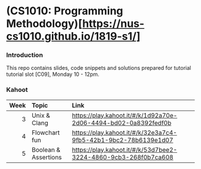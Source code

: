 # (CS1010: Programming Methodology)[https://nus-cs1010.github.io/1819-s1/]

### Introduction
This repo contains slides, code snippets and solutions prepared for tutorial tutorial slot [C09], Monday 10 - 12pm.

### Kahoot
| Week | Topic | Link |
| ---: | :--- | :--- |
| 3 | Unix & Clang | https://play.kahoot.it/#/k/1d92a70e-2d06-4494-bd02-0a8392fedf0b |
| 4 | Flowchart fun | https://play.kahoot.it/#/k/32e3a7c4-9fb5-42b1-9bc2-78b6139e1d07 |
| 5 | Boolean & Assertions | https://play.kahoot.it/#/k/53d7bee2-3224-4860-9cb3-268f0b7ca608 |

